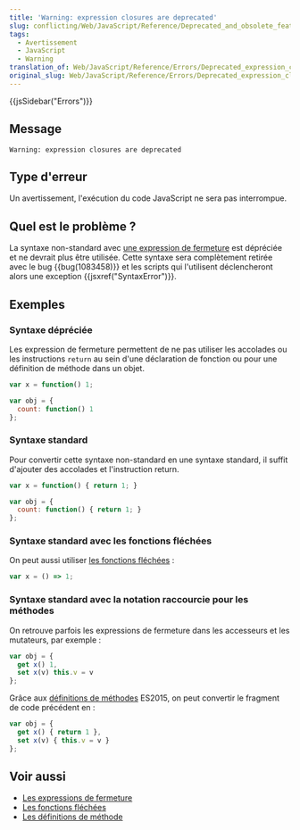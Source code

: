 ```yaml
---
title: 'Warning: expression closures are deprecated'
slug: conflicting/Web/JavaScript/Reference/Deprecated_and_obsolete_features
tags:
  - Avertissement
  - JavaScript
  - Warning
translation_of: Web/JavaScript/Reference/Errors/Deprecated_expression_closures
original_slug: Web/JavaScript/Reference/Errors/Deprecated_expression_closures
---
```


{{jsSidebar("Errors")}}

## Message

```
Warning: expression closures are deprecated
```

## Type d'erreur

Un avertissement, l'exécution du code JavaScript ne sera pas interrompue.

## Quel est le problème ?

La syntaxe non-standard avec [une expression de fermeture](/fr/docs/Web/JavaScript/Reference/Opérateurs/Expression_closures) est dépréciée et ne devrait plus être utilisée. Cette syntaxe sera complètement retirée avec le bug {{bug(1083458)}} et les scripts qui l'utilisent déclencheront alors une exception {{jsxref("SyntaxError")}}.

## Exemples

### Syntaxe dépréciée

Les expression de fermeture permettent de ne pas utiliser les accolades ou les instructions `return` au sein d'une déclaration de fonction ou pour une définition de méthode dans un objet.

```js example-bad
var x = function() 1;

var obj = {
  count: function() 1
};
```

### Syntaxe standard

Pour convertir cette syntaxe non-standard en une syntaxe standard, il suffit d'ajouter des accolades et l'instruction return.

```js example-good
var x = function() { return 1; }

var obj = {
  count: function() { return 1; }
};
```

### Syntaxe standard avec les fonctions fléchées

On peut aussi utiliser [les fonctions fléchées](/fr/docs/Web/JavaScript/Reference/Fonctions/Fonctions_fléchées) :

```js example-good
var x = () => 1;
```

### Syntaxe standard avec la notation raccourcie pour les méthodes

On retrouve parfois les expressions de fermeture dans les accesseurs et les mutateurs, par exemple :

```js example-bad
var obj = {
  get x() 1,
  set x(v) this.v = v
};
```

Grâce aux [définitions de méthodes](/fr/docs/Web/JavaScript/Reference/Fonctions/Définition_de_méthode) ES2015, on peut convertir le fragment de code précédent en :

```js example-good
var obj = {
  get x() { return 1 },
  set x(v) { this.v = v }
};
```

## Voir aussi

- [Les expressions de fermeture](/fr/docs/Web/JavaScript/Reference/Opérateurs/Expression_closures)
- [Les fonctions fléchées](/fr/docs/Web/JavaScript/Reference/Fonctions/Fonctions_fléchées)
- [Les définitions de méthode](/fr/docs/Web/JavaScript/Reference/Fonctions/Définition_de_méthode)
